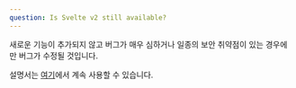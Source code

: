 ```yaml
---
question: Is Svelte v2 still available?
---
```


새로운 기능이 추가되지 않고 버그가 매우 심하거나 일종의 보안 취약점이 있는 경우에만 버그가 수정될 것입니다.

설명서는 [여기](https://v2.svelte.dev/guide)에서 계속 사용할 수 있습니다.